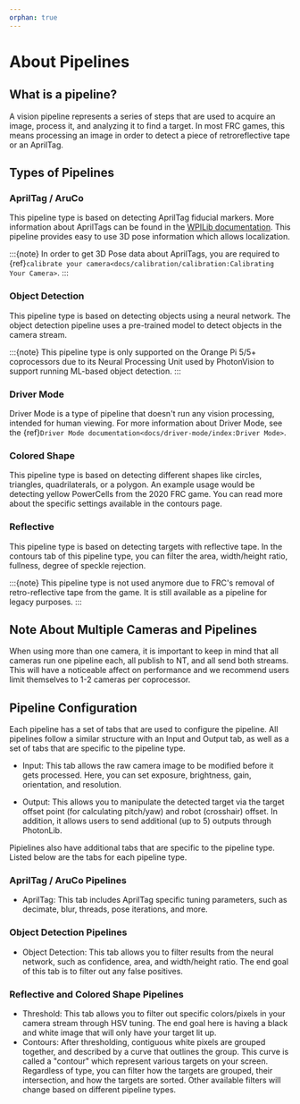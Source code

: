 ```yaml
---
orphan: true
---
```


# About Pipelines

## What is a pipeline?

A vision pipeline represents a series of steps that are used to acquire an image, process it, and analyzing it to find a target. In most FRC games, this means processing an image in order to detect a piece of retroreflective tape or an AprilTag.

## Types of Pipelines

### AprilTag / AruCo

This pipeline type is based on detecting AprilTag fiducial markers. More information about AprilTags can be found in the [WPILib documentation](https://docs.wpilib.org/en/stable/docs/software/vision-processing/apriltag/apriltag-intro.html). This pipeline provides easy to use 3D pose information which allows localization.

:::{note}
In order to get 3D Pose data about AprilTags, you are required to {ref}`calibrate your camera<docs/calibration/calibration:Calibrating Your Camera>`.
:::

### Object Detection

This pipeline type is based on detecting objects using a neural network. The object detection pipeline uses a pre-trained model to detect objects in the camera stream.

:::{note}
This pipeline type is only supported on the Orange Pi 5/5+ coprocessors due to its Neural Processing Unit used by PhotonVision to support running ML-based object detection.
:::

### Driver Mode

Driver Mode is a type of pipeline that doesn't run any vision processing, intended for human viewing. For more information about Driver Mode, see the {ref}`Driver Mode documentation<docs/driver-mode/index:Driver Mode>`.

### Colored Shape

This pipeline type is based on detecting different shapes like circles, triangles, quadrilaterals, or a polygon. An example usage would be detecting yellow PowerCells from the 2020 FRC game. You can read more about the specific settings available in the contours page.

### Reflective

This pipeline type is based on detecting targets with reflective tape. In the contours tab of this pipeline type, you can filter the area, width/height ratio, fullness, degree of speckle rejection.

:::{note}
This pipeline type is not used anymore due to FRC's removal of retro-reflective tape from the game. It is still available as a pipeline for legacy purposes.
:::

## Note About Multiple Cameras and Pipelines

When using more than one camera, it is important to keep in mind that all cameras run one pipeline each, all publish to NT, and all send both streams. This will have a noticeable affect on performance and we recommend users limit themselves to 1-2 cameras per coprocessor.

## Pipeline Configuration

Each pipeline has a set of tabs that are used to configure the pipeline. All pipelines follow a similar structure with an Input and Output tab, as well as a set of tabs that are specific to the pipeline type.

- Input: This tab allows the raw camera image to be modified before it gets processed. Here, you can set exposure, brightness, gain, orientation, and resolution.

- Output: This allows you to manipulate the detected target via the target offset point (for calculating pitch/yaw) and robot (crosshair) offset. In addition, it allows users to send additional (up to 5) outputs through PhotonLib.

Pipielines also have additional tabs that are specific to the pipeline type. Listed below are the tabs for each pipeline type.

### AprilTag / AruCo Pipelines

- AprilTag: This tab includes AprilTag specific tuning parameters, such as decimate, blur, threads, pose iterations, and more.

### Object Detection Pipelines

- Object Detection: This tab allows you to filter results from the neural network, such as confidence, area, and width/height ratio. The end goal of this tab is to filter out any false positives.

### Reflective and Colored Shape Pipelines

- Threshold: This tab allows you to filter out specific colors/pixels in your camera stream through HSV tuning. The end goal here is having a black and white image that will only have your target lit up.
- Contours: After thresholding, contiguous white pixels are grouped together, and described by a curve that outlines the group. This curve is called a "contour" which represent various targets on your screen. Regardless of type, you can filter how the targets are grouped, their intersection, and how the targets are sorted. Other available filters will change based on different pipeline types.
